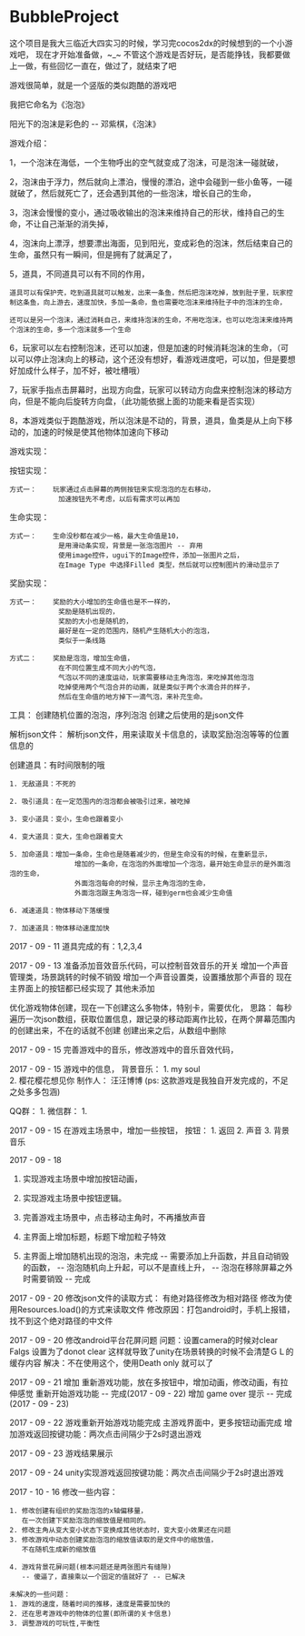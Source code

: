 # BubbleProject

这个项目是我大三临近大四实习的时候，学习完cocos2dx的时候想到的一个小游戏吧，
现在才开始准备做，~_~
不管这个游戏是否好玩，是否能挣钱，我都要做上一做，有些回忆一直在，做过了，就结束了吧

游戏很简单，就是一个竖版的类似跑酷的游戏吧

我把它命名为《泡泡》

阳光下的泡沫是彩色的 -- 邓紫棋，《泡沫》

游戏介绍：

1，一个泡沫在海低，一个生物呼出的空气就变成了泡沫，可是泡沫一碰就破，

2，泡沫由于浮力，然后就向上漂泊，慢慢的漂泊，途中会碰到一些小鱼等，一碰就破了，然后就死亡了，还会遇到其他的一些泡沫，增长自己的生命，

3，泡沫会慢慢的变小，通过吸收输出的泡沫来维持自己的形状，维持自己的生命，不让自己渐渐的消失掉，

4，泡沫向上漂浮，想要漂出海面，见到阳光，变成彩色的泡沫，然后结束自己的生命，虽然只有一瞬间，但是拥有了就满足了，

5，道具，不同道具可以有不同的作用，

	道具可以有保护壳，吃到道具就可以触发，出来一条鱼，然后把泡沫吃掉，放到肚子里，玩家控制这条鱼，向上游去，速度加快，多加一条命，鱼也需要吃泡沫来维持肚子中的泡沫的生命，

	还可以是另一个泡沫，通过消耗自己，来维持泡沫的生命，不用吃泡沫，也可以吃泡沫来维持两个泡沫的生命，多一个泡沫就多一个生命

6，玩家可以左右控制泡沫，还可以加速，但是加速的时候消耗泡沫的生命，（可以可以停止泡沫向上的移动，这个还没有想好，看游戏进度吧，可以加，但是要想好加成什么样子，加不好，被吐槽哦）

7，玩家手指点击屏幕时，出现方向盘，玩家可以转动方向盘来控制泡沫的移动方向，但是不能向后旋转方向盘，（此功能依据上面的功能来看是否实现）

8，本游戏类似于跑酷游戏，所以泡沫是不动的，背景，道具，鱼类是从上向下移动的，加速的时候是使其他物体加速向下移动



游戏实现：

按钮实现：

	方式一： 	玩家通过点击屏幕的两侧按钮来实现泡泡的左右移动，
				加速按钮先不考虑，以后有需求可以再加
				
生命实现：
	
	方式一：	生命没秒都在减少一格，最大生命值是10，
				是用滑动条实现，背景是一张泡泡图片 -- 弃用
				使用image控件，ugui下的Image控件，添加一张图片之后，
				在Image Type 中选择Filled 类型，然后就可以控制图片的滑动显示了
				
奖励实现：

	方式一：	奖励的大小增加的生命值也是不一样的，
				奖励是随机出现的，
				奖励的大小也是随机的，
				最好是在一定的范围内，随机产生随机大小的泡泡，
				类似于一条线路

	方式二：	奖励是泡泡，增加生命值，
				在不同位置生成不同大小的气泡，
				气泡以不同的速度运动，玩家需要移动主角泡泡，来吃掉其他泡泡
				吃掉使用两个气泡合并的动画，就是类似于两个水滴合并的样子，
				然后在生命值的地方掉下一滴气泡，来补充生命。

工具：
	创建随机位置的泡泡，序列泡泡
	创建之后使用的是json文件

解析json文件：
	 解析json文件，用来读取关卡信息的，读取奖励泡泡等等的位置信息的
	 
	 
	 
	 
	 

	 
	 
	
	
创建道具：有时间限制的哦

	1. 无敌道具：不死的
	
	2. 吸引道具：在一定范围内的泡泡都会被吸引过来，被吃掉
	
	3. 变小道具：变小，生命也跟着变小
	
	4. 变大道具：变大，生命也跟着变大
	
	5. 加命道具：增加一条命，生命也是随着减少的，但是生命没有的时候，在重新显示，
					增加的一条命，在泡泡的外面增加一个泡泡，最开始生命显示的是外面泡泡的生命，
					外面泡泡每命的时候，显示主角泡泡的生命，
					外面泡泡跟主角泡泡一样，碰到germ也会减少生命值
					
	6. 减速道具：物体移动下落缓慢
	
	7. 加速道具：物体移动速度加快
	
	

	
2017 - 09 - 11
道具完成的有：1,2,3,4

2017 - 09 - 13
准备添加音效音乐代码，可以控制音效音乐的开关
	增加一个声音管理类，场景跳转的时候不销毁
	增加一个声音设置类，设置播放那个声音的
	现在主界面上的按钮都已经实现了
	其他未添加

	
	
	
	
	
优化游戏物体创建，现在一下创建这么多物体，特别卡，需要优化，
思路：  每秒遍历一次json数组，获取位置信息，跟记录的移动距离作比较，在两个屏幕范围内的创建出来，不在的话就不创建
		创建出来之后，从数组中删除
	
	
	

2017 - 09 - 15
完善游戏中的音乐，修改游戏中的音乐音效代码，
	
	
	
2017 - 09 - 15
游戏中的信息，
背景音乐：  1. my soul	
			2. 樱花樱花想见你
制作人：	汪汪博博  (ps: 这款游戏是我独自开发完成的，不足之处多多包涵)

QQ群：		1.
微信群：	1.
	
	

2017 - 09 - 15
在游戏主场景中，增加一些按钮，
	按钮：	1. 返回
			2. 声音
			3. 背景音乐
	
	
	
2017 - 09 - 18
1. 实现游戏主场景中增加按钮动画，
2. 实现游戏主场景中按钮逻辑。
3. 完善游戏主场景中，点击移动主角时，不再播放声音
4. 主界面上增加标题，标题下增加粒子特效

5. 主界面上增加随机出现的泡泡，未完成
	-- 需要添加上升函数，并且自动销毁的函数，
	-- 泡泡随机向上升起，可以不是直线上升，
	-- 泡泡在移除屏幕之外时需要销毁
	-- 完成
	
2017 - 09 - 20
修改json文件的读取方式：
	有绝对路径修改为相对路径
	修改为使用Resources.load()的方式来读取文件
修改原因：打包android时，手机上报错，找不到这个绝对路径的中文件
	
	
2017 - 09 - 20
修改android平台花屏问题
	问题：设置camera的时候对clear Falgs 设置为了donot  clear 这样就导致了unity在场景转换的时候不会清楚ＧＬ的缓存内容
	解决：不在使用这个，使用Death only 就可以了

2017 - 09 - 21
	增加 重新游戏功能，放在多按钮中，增加动画，修改动画，有拉伸感觉
	重新开始游戏功能 -- 完成(2017 - 09 - 22)
	增加 game over 提示 -- 完成(2017 - 09 - 23)
	
2017 - 09 - 22
	游戏重新开始游戏功能完成
	主游戏界面中，更多按钮动画完成
	增加游戏返回按键功能：两次点击间隔少于2s时退出游戏
	
2017 - 09 - 23
	游戏结果展示
	
2017 - 09 - 24
	unity实现游戏返回按键功能：两次点击间隔少于2s时退出游戏
	
	
2017 - 10 - 16
	修改一些内容：
	
	1. 修改创建有组织的奖励泡泡的x轴偏移量，
	   在一次创建下奖励泡泡的缩放值是相同的。
	2. 修改主角从变大变小状态下变换成其他状态时，变大变小效果还在问题
	3. 修改游戏中动态创建奖励泡泡的缩放值读取的是文件中的缩放值，
	   不在随机生成新的缩放值
	
	4. 游戏背景花屏问题(根本问题还是两张图片有缝隙)
	   -- 傻逼了，直接乘以一个固定的值就好了 -- 已解决
	   
	未解决的一些问题：
	1. 游戏的速度，随着时间的推移，速度是需要加快的
	2. 还在思考游戏中的物体的位置(即所谓的关卡信息)
	3. 调整游戏的可玩性,平衡性
	